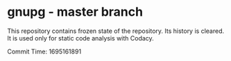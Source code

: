 # gnupg - master branch

This repository contains frozen state of the repository.
Its history is cleared. It is used only for static code
analysis with Codacy.

Commit Time: 1695161891